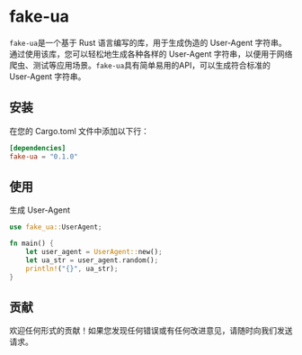 # fake-ua
`fake-ua`是一个基于 Rust 语言编写的库，用于生成伪造的 User-Agent 字符串。通过使用该库，您可以轻松地生成各种各样的 User-Agent 字符串，以便用于网络爬虫、测试等应用场景。`fake-ua`具有简单易用的API，可以生成符合标准的 User-Agent 字符串。

## 安装
在您的 Cargo.toml 文件中添加以下行：
```toml
[dependencies]
fake-ua = "0.1.0"
```

## 使用
生成 User-Agent
```rust
use fake_ua::UserAgent;

fn main() {
    let user_agent = UserAgent::new();
    let ua_str = user_agent.random();
    println!("{}", ua_str);
}
```
## 贡献
欢迎任何形式的贡献！如果您发现任何错误或有任何改进意见，请随时向我们发送请求。
